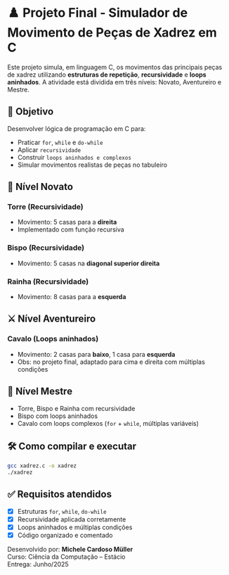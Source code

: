 
# ♟️ Projeto Final - Simulador de Movimento de Peças de Xadrez em C

Este projeto simula, em linguagem C, os movimentos das principais peças de xadrez utilizando **estruturas de repetição**, **recursividade** e **loops aninhados**. A atividade está dividida em três níveis: Novato, Aventureiro e Mestre.

## 🎯 Objetivo

Desenvolver lógica de programação em C para:
- Praticar `for`, `while` e `do-while`
- Aplicar `recursividade`
- Construir `loops aninhados e complexos`
- Simular movimentos realistas de peças no tabuleiro

## 🔰 Nível Novato

### Torre (Recursividade)
- Movimento: 5 casas para a **direita**
- Implementado com função recursiva

### Bispo (Recursividade)
- Movimento: 5 casas na **diagonal superior direita**

### Rainha (Recursividade)
- Movimento: 8 casas para a **esquerda**

## ⚔️ Nível Aventureiro

### Cavalo (Loops aninhados)
- Movimento: 2 casas para **baixo**, 1 casa para **esquerda**
- Obs: no projeto final, adaptado para cima e direita com múltiplas condições

## 🧠 Nível Mestre

- Torre, Bispo e Rainha com recursividade
- Bispo com loops aninhados
- Cavalo com loops complexos (`for` + `while`, múltiplas variáveis)

## 🛠️ Como compilar e executar

```bash
gcc xadrez.c -o xadrez
./xadrez
```

## ✅ Requisitos atendidos

- [x] Estruturas `for`, `while`, `do-while`
- [x] Recursividade aplicada corretamente
- [x] Loops aninhados e múltiplas condições
- [x] Código organizado e comentado

Desenvolvido por: **Michele Cardoso Müller**  
Curso: Ciência da Computação – Estácio  
Entrega: Junho/2025
